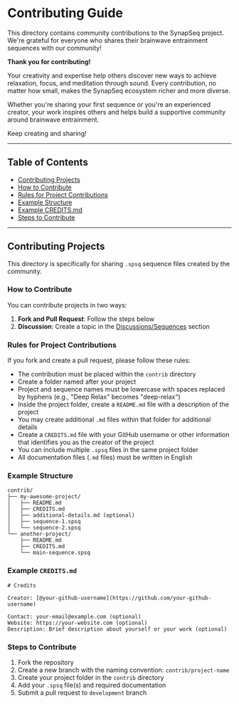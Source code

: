 # Contributing Guide

This directory contains community contributions to the SynapSeq project. We're grateful for everyone who shares their brainwave entrainment sequences with our community!

**Thank you for contributing!**

Your creativity and expertise help others discover new ways to achieve relaxation, focus, and meditation through sound. Every contribution, no matter how small, makes the SynapSeq ecosystem richer and more diverse.

Whether you're sharing your first sequence or you're an experienced creator, your work inspires others and helps build a supportive community around brainwave entrainment.

Keep creating and sharing!

---

## Table of Contents

- [Contributing Projects](#contributing-projects)
- [How to Contribute](#how-to-contribute)
- [Rules for Project Contributions](#rules-for-project-contributions)
- [Example Structure](#example-structure)
- [Example CREDITS.md](#example-creditsmd)
- [Steps to Contribute](#steps-to-contribute)

---

## Contributing Projects

This directory is specifically for sharing `.spsq` sequence files created by the community.

### How to Contribute

You can contribute projects in two ways:

1. **Fork and Pull Request**: Follow the steps below
2. **Discussion**: Create a topic in the [Discussions/Sequences](https://github.com/ruanklein/synapseq/discussions/categories/sequences) section

### Rules for Project Contributions

If you fork and create a pull request, please follow these rules:

- The contribution must be placed within the `contrib` directory
- Create a folder named after your project
- Project and sequence names must be lowercase with spaces replaced by hyphens (e.g., "Deep Relax" becomes "deep-relax")
- Inside the project folder, create a `README.md` file with a description of the project
- You may create additional `.md` files within that folder for additional details
- Create a `CREDITS.md` file with your GitHub username or other information that identifies you as the creator of the project
- You can include multiple `.spsq` files in the same project folder
- All documentation files (`.md` files) must be written in English

### Example Structure

```
contrib/
├── my-awesome-project/
│   ├── README.md
│   ├── CREDITS.md
│   ├── additional-details.md (optional)
│   ├── sequence-1.spsq
│   └── sequence-2.spsq
└── another-project/
    ├── README.md
    ├── CREDITS.md
    └── main-sequence.spsq
```

### Example `CREDITS.md`

```
# Credits

Creator: [@your-github-username](https://github.com/your-github-username)

Contact: your-email@example.com (optional)
Website: https://your-website.com (optional)
Description: Brief description about yourself or your work (optional)
```

### Steps to Contribute

1. Fork the repository
2. Create a new branch with the naming convention: `contrib/project-name`
3. Create your project folder in the `contrib` directory
4. Add your `.spsq` file(s) and required documentation
5. Submit a pull request to `development` branch

